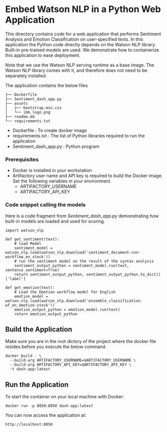 # Embed Watson NLP in a Python Web Application
This directory contains code for a web application that performs Sentiment Analysis and Emotion Classification on user-specified texts. In this application the Python code directly depends on the Watson NLP library.  Built-in pre-trained models are used.  We demonstrate how to containerize this application to ease deployment.

Note that we use the Watson NLP serving runtime as a base image. The Watson NLP library comes with it, and therefore does not need to be separately installed. 

The application contains the below files
```
├── Dockerfile
├── Sentiment_dash_app.py
├── assets
│   ├── bootstrap.min.css
│   └── ibm_logo.png
├── readme.md
└── requirements.txt
```
- Dockerfile : To create docker image
- requirements.txt :  The list of Python libraries required to run the application
- Sentiment_dash_app.py : Python program

### Prerequisites

- Docker is installed in your workstation
- Artifactory user name and API key is required to build the Docker image.  Set the following variables in your environment.
  - ARTIFACTORY_USERNAME
  - ARTIFACTORY_API_KEY

### Code snippet calling the models
Here is a code fragment from *Sentiment_dash_app.py* demonstrating how built-in models are loaded and used for scoring.
```
import watson_nlp

def get_sentiment(text):
    # load Model 
    sentiment_model = watson_nlp.load(watson_nlp.download('sentiment_document-cnn-workflow_en_stock'))
    # run the sentiment model on the result of the syntax analysis
    sentiment_output_python = sentiment_model.run(text, sentence_sentiment=True)
    return sentiment_output_python, sentiment_output_python.to_dict()['label']

def get_emotion(text):
    # Load the Emotion workflow model for English
    emotion_model = watson_nlp.load(watson_nlp.download('ensemble_classification-wf_en_emotion-stock'))
    emotion_output_python = emotion_model.run(text)
    return emotion_output_python
```

## Build the Application 

Make sure you are in the root dictory of the project where the docker file resides before you execute the below command.
```
docker build . \
  --build-arg ARTIFACTORY_USERNAME=$ARTIFACTORY_USERNAME \
  --build-arg ARTIFACTORY_API_KEY=$ARTIFACTORY_API_KEY \
  -t dash-app:latest
```
## Run the Application 
To start the container on your local machine with Docker:
```
docker run -p 8050:8050 dash-app:latest
```
You can now access the application at:
```
http://localhost:8050
```
